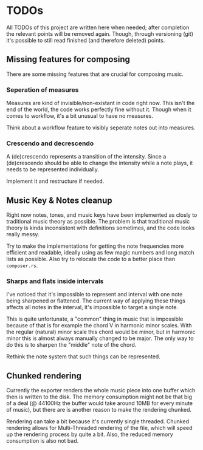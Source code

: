 # TODOs

All TODOs of this project are written here when needed; after completion the
relevant points will be removed again. Though, through versioning (git) it's
possible to still read finished (and therefore deleted) points.

## Missing features for composing

There are some missing features that are crucial for composing music.

### Seperation of measures

Measures are kind of invisible/non-existant in code right now. This isn't the
end of the world, the code works perfectly fine without it. Though when it comes
to workflow, it's a bit unusual to have no measures.

Think about a workflow feature to visibly seperate notes out into measures.

### Crescendo and decrescendo

A (de)crescendo represents a transition of the intensity. Since a (de)crescendo
should be able to change the intensity while a note plays, it needs to be
represented individually.

Implement it and restructure if needed.

## Music Key & Notes cleanup

Right now notes, tones, and music keys have been implemented as closly to
traditional music theory as possible. The problem is that traditional music
theory is kinda inconsistent with definitions sometimes, and the code looks
really messy.

Try to make the implementations for getting the note frequencies more efficient
and readable, ideally using as few magic numbers and long match lists as
possible. Also try to relocate the code to a better place than `composer.rs`.

### Sharps and flats inside intervals

I've noticed that it's impossible to represent and interval with one note being
sharpened or flattened. The current way of applying these things affects all
notes in the interval, it's impossible to target a single note.

This is quite unfortunate, a "common" thing in music that is impossible
because of that is for example the chord V in harmonic minor scales. With the
regular (natural) minor scale this chord would be minor, but in harmonic minor
this is almost always manually changed to be major. The only way to do this is
to sharpen the "middle" note of the chord.

Rethink the note system that such things can be represented.

## Chunked rendering

Currently the exporter renders the whole music piece into one buffer which then
is written to the disk. The memory consumption might not be that big of a deal
(@ 44100Hz the buffer would take around 10MB for every minute of music), but
there are is another reason to make the rendering chunked.

Rendering can take a bit because it's currently single threaded. Chunked
rendering allows for Multi-Threaded rendering of the file, which will speed up
the rendering process by quite a bit. Also, the reduced memory consumption is
also not bad.
